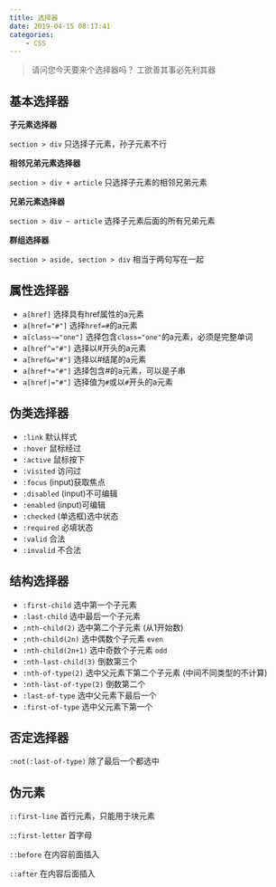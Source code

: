 ```yaml
---
title: 选择器
date: 2019-04-15 08:17:41
categories: 
	- CSS
---
```


> 请问您今天要来个选择器吗？ 工欲善其事必先利其器

<!--more-->

## 基本选择器

**子元素选择器**

`section > div` 只选择子元素，孙子元素不行

**相邻兄弟元素选择器**

`section > div + article` 只选择子元素的相邻兄弟元素

**兄弟元素选择器**

 `section > div ~ article` 选择子元素后面的所有兄弟元素

**群组选择器**

`section > aside, section > div` 相当于两句写在一起

## 属性选择器

- `a[href]`  选择具有href属性的a元素
- `a[href="#"]`  选择`href=#`的a元素
- `a[class~="one"]`  选择包含`class="one"`的a元素，必须是完整单词
- `a[href^="#"]`  选择以#开头的a元素
- `a[href&="#"]`  选择以#结尾的a元素
- `a[href*="#"]`  选择包含#的a元素，可以是子串
- `a[href|="#"]`  选择值为`#`或以`#`开头的a元素

## 伪类选择器

- `:link` 默认样式
- `:hover` 鼠标经过
- `:active` 鼠标按下
- `:visited` 访问过
- `:focus`  (input)获取焦点
- `:disabled` (input)不可编辑
- `:enabled` (input)可编辑
- `:checked` (单选框)选中状态
- `:required` 必填状态
- `:valid` 合法
- `:invalid` 不合法

## 结构选择器

- `:first-child` 选中第一个子元素
- `:last-child` 选中最后一个子元素
- `:nth-child(2)` 选中第二个子元素 (从1开始数)
- `:nth-child(2n)` 选中偶数个子元素 `even`
- `:nth-child(2n+1)` 选中奇数个子元素 `odd`
- `:nth-last-child(3)`  倒数第三个
- `:nth-of-type(2)` 选中父元素下第二个子元素 (中间不同类型的不计算)
- `:nth-last-of-type(2)` 倒数第二个
- `:last-of-type` 选中父元素下最后一个
- `:first-of-type` 选中父元素下第一个

## 否定选择器

`:not(:last-of-type)` 除了最后一个都选中

## 伪元素 

`::first-line`  首行元素，只能用于块元素

`::first-letter`  首字母

`::before` 在内容前面插入

`::after` 在内容后面插入